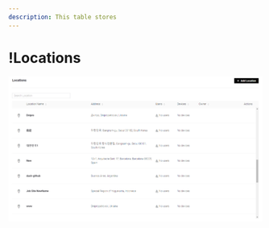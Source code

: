 ```yaml
---
description: This table stores
---
```


# !Locations

![](../../../../.gitbook/assets/locations%20%281%29.png)



